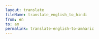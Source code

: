 ```yaml
--- 
layout: translate 
fileName: translate_english_to_hindi 
from: en
to: am 
permalink: translate-english-to-amharic
---
```

